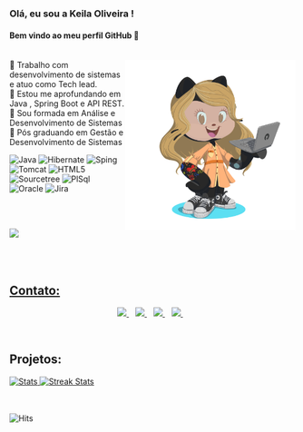 ### Olá, eu sou a Keila Oliveira ! 
#### Bem vindo ao meu perfil GitHub 👋 <br><br>



<img align="right" height="300em" src="https://github.com/keilaoliveira/keilaoliveira/blob/main/Img/octocat-1669677783377.png"/>


🔭 Trabalho com desenvolvimento de sistemas e atuo como Tech lead. <br>
🌱 Estou me aprofundando em Java , Spring Boot e API REST. <br>
📘 Sou formada em Análise e Desenvolvimento de Sistemas <br>
📓 Pós graduando em Gestão e Desenvolvimento de Sistemas <br>


![Java](https://img.shields.io/badge/Java-ED8B00?style=for-the-badge&logo=java&logoColor=white)
![Hibernate](https://img.shields.io/badge/Hibernate-59666C?style=for-the-badge&logo=Hibernate&logoColor=white)
![Sping](https://img.shields.io/badge/Spring-6DB33F?style=for-the-badge&logo=spring&logoColor=white)
![Tomcat](https://img.shields.io/badge/Tomcat-BA55D3?style=for-the-badge&logo=Jira&logoColor=white)
![HTML5](https://img.shields.io/badge/HTML5-E34F26?style=for-the-badge&logo=html5&logoColor=white)<br>
![Sourcetree](https://img.shields.io/badge/Sourcetree-0052CC?style=for-the-badge&logo=Sourcetree&logoColor=white)
![PlSql](https://img.shields.io/badge/PLSQL-008B8B?style=for-the-badge&logo=oracle&logoColor=black)
![Oracle](https://img.shields.io/badge/Oracle-8B008B?style=for-the-badge&logo=oracle&logoColor=black)
![Jira](https://img.shields.io/badge/Jira-0052CC?style=for-the-badge&logo=Jira&logoColor=white)

<br><br>

<a href="https://github.com/keilaoliveira">
<img height="150em" src="https://github-readme-stats.vercel.app/api/top-langs/?username=keilaoliveira&layout=compact&langs_count=7&theme=codeSTACKr"/>
        
<br><br>

## Contato:
<p align='center'>
  
  <a href="https://www.linkedin.com/in/keiladeoliveira/" target="_blank">
    <img src="https://img.shields.io/badge/linkedin-%230077B5.svg?&style=for-the-badge&logo=linkedin&logoColor=white" />
  </a>&nbsp;&nbsp;
  <a href="https://instagram.com/k.escrevendo.historias" target="_blank">
    <img src="https://img.shields.io/badge/instagram-%23E4405F.svg?&style=for-the-badge&logo=instagram&logoColor=white" />        
  </a>&nbsp;&nbsp;
  <a href="https://twitter.com/keila_oliveira8" target="_blank">
    <img src="https://img.shields.io/badge/Twitter-1DA1F2?style=for-the-badge&logo=twitter&logoColor=white" />        
  </a>&nbsp;&nbsp;   
  <a href="https://facebook.com/keila.oliveira08" target="_blank">
    <img src="https://img.shields.io/badge/Facebook-1877F2?style=for-the-badge&logo=facebook&logoColor=white" />        
  </a>&nbsp;&nbsp;         
  
</p> 

<br>

## Projetos:
<div>
<a href="https://github-readme-stats.vercel.app">
        <img width="49%" alt="Stats" src="https://github-readme-stats.vercel.app/api?&count_private=true&include_all_commits=true&username=keilaoliveira&theme=onedark&custom_title=GitHub+Stats&hide_border=true"/>
    </a>
    <a href="https://github-readme-streak-stats.herokuapp.com">
        <img width="49%" alt="Streak Stats" src="https://github-readme-streak-stats.herokuapp.com/?user=keilaoliveira&theme=onedark&hide_border=true"/>
    </a>

<div>

<br><br>
![Hits](https://hits.seeyoufarm.com/api/count/incr/badge.svg?url=https%3A%2F%2Fgithub.com%2F{keilaoliveira}1212%2Fhit-counter)


<!--
**keilaoliveira/keilaoliveira** is a ✨ _special_ ✨ repository because its `README.md` (this file) appears on your GitHub profile.

Here are some ideas to get you started:

- 🔭 I’m currently working on ...
- 🌱 I’m currently learning ...
- 👯 I’m looking to collaborate on ...
- 🤔 I’m looking for help with ...
- 💬 Ask me about ...
- 📫 How to reach me: ...
- 😄 Pronouns: ...
- ⚡ Fun fact: ...
-->
